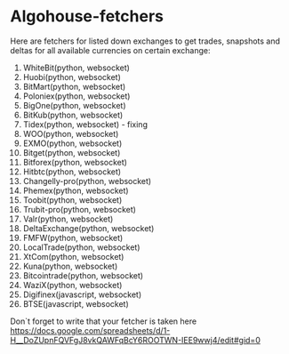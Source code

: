 # Algohouse-fetchers

Here are fetchers for listed down exchanges to get trades, snapshots and deltas for all available currencies on certain exchange:
 1. WhiteBit(python, websocket)
 2. Huobi(python, websocket)
 3. BitMart(python, websocket)
 4. Poloniex(python, websocket)
 5. BigOne(python, websocket)
 6. BitKub(python, websocket)
 7. Tidex(python, websocket) - fixing
 8. WOO(python, websocket)
 9. EXMO(python, websocket)
10. Bitget(python, websocket) 
11. Bitforex(python, websocket)
12. Hitbtc(python, websocket)
13. Changelly-pro(python, websocket)
14. Phemex(python, websocket)
15. Toobit(python, websocket)
16. Trubit-pro(python, websocket)
17. Valr(python, websocket)
18. DeltaExchange(python, websocket)
19. FMFW(python, websocket)
20. LocalTrade(python, websocket)
21. XtCom(python, websocket)
22. Kuna(python, websocket)
23. Bitcointrade(python, websocket)
24. WaziX(python, websocket)
25. Digifinex(javascript, websocket)
26. BTSE(javascript, websocket)
 
Don`t forget to write that your fetcher is taken here https://docs.google.com/spreadsheets/d/1-H__DoZUpnFQVFgJ8vkQAWFqBcY6ROOTWN-IEE9wwj4/edit#gid=0
 
